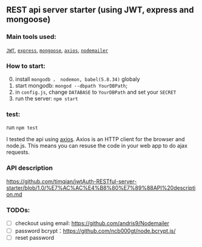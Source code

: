 ## REST api server starter (using JWT, express and mongoose)

### Main tools used:

[`JWT`](https://github.com/auth0/node-jsonwebtoken), [`express`](strongloop/express), [`mongoose`](https://github.com/Automattic/mongoose), [`axios`](https://github.com/mzabriskie/axios), [`nodemailer`](https://github.com/andris9/Nodemailer)

### How to start:

0. install `mongodb ， nodemon, babel(5.8.34)` globaly
1. start mongodb: `mongod --dbpath YourDBPath`;
2. in `config.js`, change `DATABASE` to `YourDBPath` and set your `SECRET`
3. run the server: `npm start`

### test:

run `npm test`

I tested the api using [axios](https://github.com/mzabriskie/axios).
Axios is an HTTP client for the browser and node.js. This means you can resuse the code in your web app to do ajax requests.


### API description

https://github.com/timqian/jwtAuth-RESTful-server-starter/blob/1.0/%E7%AC%AC%E4%B8%80%E7%89%88API%20description.md

### TODOs:

- [ ]  checkout using email: https://github.com/andris9/Nodemailer
- [ ]  password bcrypt：https://github.com/ncb000gt/node.bcrypt.js/
- [ ]  reset password

